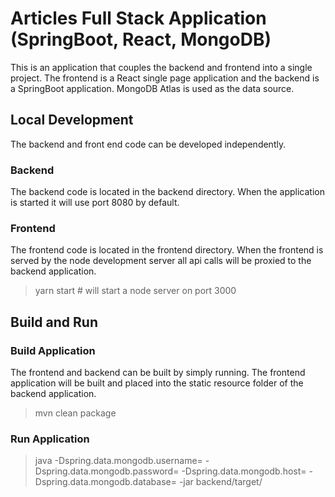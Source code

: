 # Articles Full Stack Application (SpringBoot, React, MongoDB)
This is an application that couples the backend and frontend into a single project. The frontend is a React single page 
application and the backend is a SpringBoot application. MongoDB Atlas is used as the data source.

## Local Development
The backend and front end code can be developed independently.
### Backend
The backend code is located in the backend directory. When the application is started it will use port 8080 by default.

### Frontend
The frontend code is located in the frontend directory. When the frontend is served by the node development server all
api calls will be proxied to the backend application.
> yarn start # will start a node server on port 3000

## Build and Run
### Build Application
The frontend and backend can be built by simply running. The frontend application will be built and placed into the
static resource folder of the backend application.
> mvn clean package

### Run Application
> java -Dspring.data.mongodb.username=<username> -Dspring.data.mongodb.password=<password> -Dspring.data.mongodb.host=<mongodb atlas cluster> -Dspring.data.mongodb.database=<database> -jar backend/target/<jar version>
